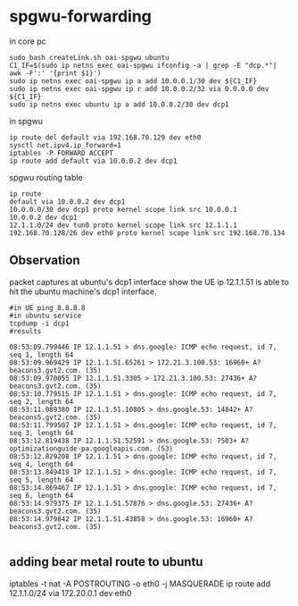 # spgwu-forwarding
in core pc
```
sudo bash createLink.sh oai-spgwu ubuntu
C1_IF=$(sudo ip netns exec oai-spgwu ifconfig -a | grep -E "dcp.*"| awk -F':' '{print $1}')
sudo ip netns exec oai-spgwu ip a add 10.0.0.1/30 dev ${C1_IF}
sudo ip netns exec oai-spgwu ip r add 10.0.0.2/32 via 0.0.0.0 dev ${C1_IF}
sudo ip netns exec ubuntu ip a add 10.0.0.2/30 dev dcp1

```
in spgwu
```
ip route del default via 192.168.70.129 dev eth0 
sysctl net.ipv4.ip_forward=1
iptables -P FORWARD ACCEPT
ip route add default via 10.0.0.2 dev dcp1
```
spgwu routing table
```
ip route
default via 10.0.0.2 dev dcp1 
10.0.0.0/30 dev dcp1 proto kernel scope link src 10.0.0.1 
10.0.0.2 dev dcp1 
12.1.1.0/24 dev tun0 proto kernel scope link src 12.1.1.1 
192.168.70.128/26 dev eth0 proto kernel scope link src 192.168.70.134 
```
## Observation
packet captures at ubuntu's dcp1 interface show the UE ip 12.1.1.51 is able to hit the ubuntu machine's dcp1 interface.
```
#in UE ping 8.8.8.8
#in ubuntu service
tcpdump -i dcp1
#results
 
08:53:09.799446 IP 12.1.1.51 > dns.google: ICMP echo request, id 7, seq 1, length 64
08:53:09.969429 IP 12.1.1.51.65261 > 172.21.3.100.53: 16960+ A? beacons3.gvt2.com. (35)
08:53:09.970055 IP 12.1.1.51.3305 > 172.21.3.100.53: 27436+ A? beacons3.gvt2.com. (35)
08:53:10.779515 IP 12.1.1.51 > dns.google: ICMP echo request, id 7, seq 2, length 64
08:53:11.089380 IP 12.1.1.51.10805 > dns.google.53: 14842+ A? beacons5.gvt2.com. (35)
08:53:11.799507 IP 12.1.1.51 > dns.google: ICMP echo request, id 7, seq 3, length 64
08:53:12.819438 IP 12.1.1.51.52591 > dns.google.53: 7503+ A? optimizationguide-pa.googleapis.com. (53)
08:53:12.829208 IP 12.1.1.51 > dns.google: ICMP echo request, id 7, seq 4, length 64
08:53:13.849419 IP 12.1.1.51 > dns.google: ICMP echo request, id 7, seq 5, length 64
08:53:14.869467 IP 12.1.1.51 > dns.google: ICMP echo request, id 7, seq 6, length 64
08:53:14.979375 IP 12.1.1.51.57876 > dns.google.53: 27436+ A? beacons3.gvt2.com. (35)
08:53:14.979842 IP 12.1.1.51.43858 > dns.google.53: 16960+ A? beacons3.gvt2.com. (35)


```
## adding bear metal route to ubuntu
iptables -t nat -A POSTROUTING -o eth0 -j MASQUERADE
ip route add 12.1.1.0/24 via 172.20.0.1 dev eth0
